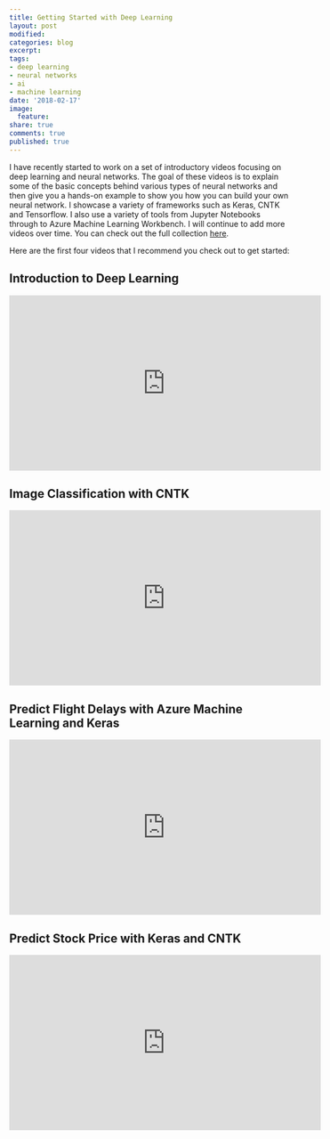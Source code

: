 ```yaml
---
title: Getting Started with Deep Learning
layout: post
modified: 
categories: blog
excerpt: 
tags:
- deep learning
- neural networks
- ai
- machine learning
date: '2018-02-17'
image:
  feature: 
share: true
comments: true
published: true
---
```


I have recently started to work on a set of introductory videos focusing on deep learning and neural networks. The goal of these videos is to explain some of the basic concepts behind various types of neural networks and then give you a hands-on example to show you how you can build your own neural network. I showcase a variety of frameworks such as Keras, CNTK and Tensorflow. I also use a variety of tools from Jupyter Notebooks through to Azure Machine Learning Workbench. I will continue to add more videos over time. You can check out the full collection [here](https://www.youtube.com/channel/UCG8DZ4kefymEkySTHMUEPbg).

Here are the first four videos that I recommend you check out to get started:

## Introduction to Deep Learning

<div class="iframe_container">
  <iframe width="560" height="315" src="https://www.youtube.com/embed/J7rA7ynaZbk" frameborder="0" allowfullscreen="allowfullscreen"></iframe>
</div>

## Image Classification with CNTK

<div class="iframe_container">
  <iframe width="560" height="315" src="https://www.youtube.com/embed/jBoHGxyJmm8" frameborder="0" allowfullscreen="allowfullscreen"></iframe>
</div>

## Predict Flight Delays with Azure Machine Learning and Keras

<div class="iframe_container">
  <iframe width="560" height="315" src="https://www.youtube.com/embed/gHjCrgDKc-4" frameborder="0" allowfullscreen="allowfullscreen"></iframe>
</div>

## Predict Stock Price with Keras and CNTK

<div class="iframe_container">
  <iframe width="560" height="315" src="https://www.youtube.com/embed/uAsJ2dx7kHk" frameborder="0" allowfullscreen="allowfullscreen"></iframe>
</div>
